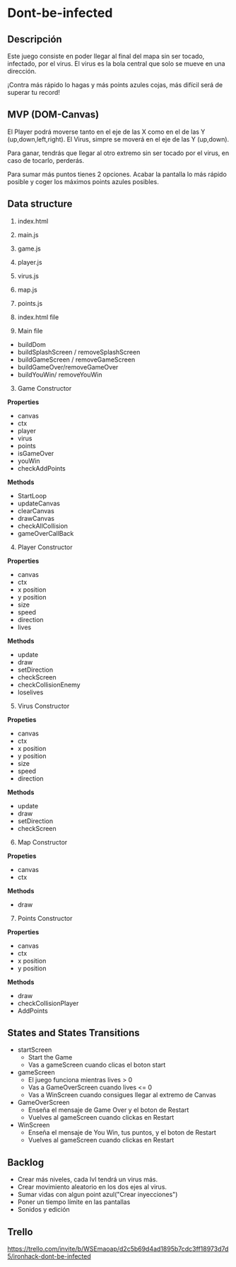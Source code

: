 # Dont-be-infected

## Descripción
Este juego consiste en poder llegar al final del mapa sin ser tocado, infectado, por el virus. El virus es la bola central que solo se mueve en una dirección. 

¡Contra más rápido lo hagas y más points azules cojas, más difícil será de superar tu record! 

## MVP (DOM-Canvas)

El Player podrá moverse tanto en el eje de las X como en el de las Y (up,down,left,right). El Virus, simpre se moverá en el eje de las Y (up,down).

Para ganar, tendrás que llegar al otro extremo sin ser tocado por el virus, en caso de tocarlo, perderás.

Para sumar más puntos tienes 2 opciones. Acabar la pantalla lo más rápido posible y coger los máximos points azules posibles. 

## Data structure 
1. index.html
2. main.js
3. game.js
4. player.js
5. virus.js
6. map.js
7. points.js

1. index.html file 
2. Main file
- buildDom
- buildSplashScreen / removeSplashScreen
- buildGameScreen / removeGameScreen
- buildGameOver/removeGameOver
- buildYouWin/ removeYouWin

3. Game Constructor

**Properties**
- canvas
- ctx
- player
- virus
- points
- isGameOver
- youWin
- checkAddPoints

**Methods**

- StartLoop
- updateCanvas
- clearCanvas
- drawCanvas
- checkAllCollision
- gameOverCallBack

4. Player Constructor

**Properties**
- canvas
- ctx
- x position
- y position
- size
- speed
- direction
- lives

**Methods**

- update
- draw
- setDirection
- checkScreen
- checkCollisionEnemy
- loselives

5. Virus Constructor

**Propeties**
- canvas
- ctx
- x position
- y position
- size
- speed
- direction

**Methods**

- update
- draw
- setDirection
- checkScreen

6. Map Constructor

**Propeties**
- canvas
- ctx

**Methods**
- draw

7. Points Constructor

**Properties**
- canvas
- ctx
- x position
- y position

**Methods**
- draw
- checkCollisionPlayer
- AddPoints

## States and States Transitions

- startScreen
   - Start the Game
   - Vas a gameScreen cuando clicas el boton start
- gameScreen
   - El juego funciona mientras lives > 0
   - Vas a GameOverScreen cuando lives <= 0
   - Vas a WinScreen cuando consigues llegar al extremo de Canvas
- GameOverScreen
   - Enseña el mensaje de Game Over y el boton de Restart
   - Vuelves al gameScreen cuando clickas en Restart
- WinScreen
   - Enseña el mensaje de You Win, tus puntos, y el boton de Restart
   - Vuelves al gameScreen cuando clickas en Restart

## Backlog

- Crear más niveles, cada lvl tendrá un virus más.
- Crear movimiento aleatorio en los dos ejes al virus.
- Sumar vidas con algun point azul("Crear inyecciones")
- Poner un tiempo límite en las pantallas
- Sonidos y edición 

## Trello

https://trello.com/invite/b/WSEmaoap/d2c5b69d4ad1895b7cdc3ff18973d7d5/ironhack-dont-be-infected


